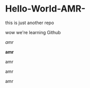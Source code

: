 # Hello-World-AMR-
this is just another repo 


wow we're learning Github

*amr*

**amr**

amr

amr

amr

